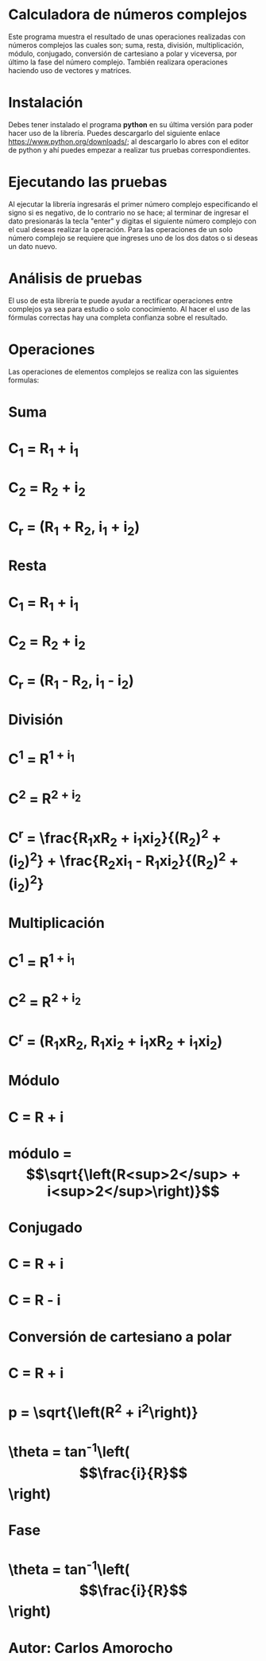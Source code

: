 # Calculadora de números complejos
Este programa muestra el resultado de unas operaciones realizadas con números complejos las cuales son; suma, resta, división, multiplicación, módulo, conjugado, conversión de cartesiano a polar y viceversa, por último la fase del número complejo. También realizara operaciones haciendo uso de vectores y matrices.



# Instalación
Debes tener instalado el programa ****python**** en su última versión para poder hacer uso de la librería. Puedes descargarlo del siguiente enlace https://www.python.org/downloads/; al descargarlo lo abres con el editor de python y ahí puedes empezar a realizar tus pruebas correspondientes.



# Ejecutando las pruebas
Al ejecutar la librería ingresarás el primer número complejo especificando el signo si es negativo, de lo contrario no se hace; al terminar de ingresar el dato presionarás la tecla "enter" y digitas el siguiente número complejo con el cual deseas realizar la operación.
Para las operaciones de un solo número complejo se requiere que ingreses uno de los dos datos o si deseas un dato nuevo.



# Análisis de pruebas
El uso de esta librería te puede ayudar a rectificar operaciones entre complejos ya sea para estudio o solo conocimiento. Al hacer el uso de las fórmulas correctas hay una completa confianza sobre el resultado.


# Operaciones
 Las operaciones de elementos complejos se realiza con las siguientes formulas:
 # Suma  
  # C<sub>1</sub> = R<sub>1</sub> + i<sub>1</sub>
  # C<sub>2</sub> = R<sub>2</sub> + i<sub>2</sub>
  # C<sub>r</sub> = (R<sub>1</sub> + R<sub>2</sub>, i<sub>1</sub> + i<sub>2</sub>)
  
 # Resta
  # C<sub>1</sub> = R<sub>1</sub> +        i<sub>1</sub>
  # C<sub>2</sub> = R<sub>2</sub> +        i<sub>2</sub>
  # C<sub>r</sub> = (R<sub>1</sub> -       R<sub>2</sub>, i<sub>1</sub> - i<sub>2</sub>)
  
 # División
  # C<sup>1</sup> = R<sup>1</sub> +        i<sub>1</sub>
  # C<sup>2</sup> = R<sup>2</sub> +        i<sub>2</sub>
  # C<sup>r</sup> = \frac{R<sub>1</sub>xR<sub>2</sub> + i<sub>1</sub>xi<sub>2</sub>}{(R<sub>2</sub>)<sup>2</sup> + (i<sub>2</sub>)<sup>2</sup>} + \frac{R<sub>2</sub>xi<sub>1</sub> - R<sub>1</sub>xi<sub>2</sub>}{(R<sub>2</sub>)<sup>2</sup> + (i<sub>2</sub>)<sup>2</sup>}
 
 # Multiplicación
  # C<sup>1</sup> = R<sup>1</sub> +        i<sub>1</sub>
  # C<sup>2</sup> = R<sup>2</sub> +        i<sub>2</sub>
  # C<sup>r</sup> = (R<sub>1</sub>xR<sub>2</sub>, R<sub>1</sub>xi<sub>2</sub> + i<sub>1</sub>xR<sub>2</sub> + i<sub>1</sub>xi<sub>2</sub>)
  
 # Módulo
  # C = R + i
  # módulo = $$\sqrt{\left(R<sup>2</sup> + i<sup>2</sup>\right)}$$
  
 # Conjugado
   # C = R + i
   # C = R - i
 
 # Conversión de cartesiano a polar
  # C = R + i
  # p = \sqrt{\left(R<sup>2</sup> + i<sup>2</sup>\right)}
  # \theta = tan<sup>-1</sup>\left($$\frac{i}{R}$$\right)
  
 # Fase
  # \theta = tan<sup>-1</sup>\left($$\frac{i}{R}$$\right)

   
   
 
 
 
 
 # Autor: Carlos Amorocho
 
 
 
